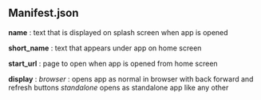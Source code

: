## Manifest.json

**name** : text that is displayed on splash screen when app is opened

**short_name** : text that appears under app on home screen

**start_url** : page to open when app is opened from home screen

**display** : _browser_ : opens app as normal in browser with back forward and refresh buttons _standalone_ opens as standalone app like any other
